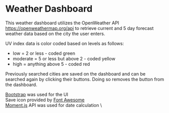 # Weather Dashboard

This weather dashboard utilizes the OpenWeather API https://openweathermap.org/api to retrieve current and 5 day forecast weather data based on the city the user enters.

UV index data is color coded based on levels as follows:

- low = 2 or less - coded green
- moderate = 5 or less but above 2 - coded yellow
- high = anything above 5 - coded red

Previously searched cities are saved on the dashboard and can be searched again by clicking their buttons. Doing so removes the button from the dashboard.

[Bootstrap](https://getbootstrap.com/) was used for the UI \
Save icon provided by [Font Awesome](https://fontawesome.com/) \
[Moment.js](https://momentjs.com/) API was used for date calculation \
